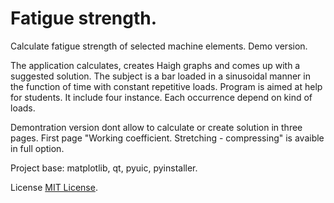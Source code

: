 # Fatigue strength.
Calculate fatigue strength of selected machine elements. Demo version.

The application calculates, creates Haigh graphs and comes up with a suggested solution. The subject is a bar loaded in a sinusoidal manner in the function of time with constant repetitive loads. Program is aimed at help for students. It include four instance. Each occurrence depend on kind of loads.

Demontration version dont allow to calculate or create solution in three pages. First page "Working coefficient. Stretching - compressing" is avaible in full option.

Project base: matplotlib, qt, pyuic, pyinstaller.

License
[MIT License](http://opensource.org/licenses/MIT).
